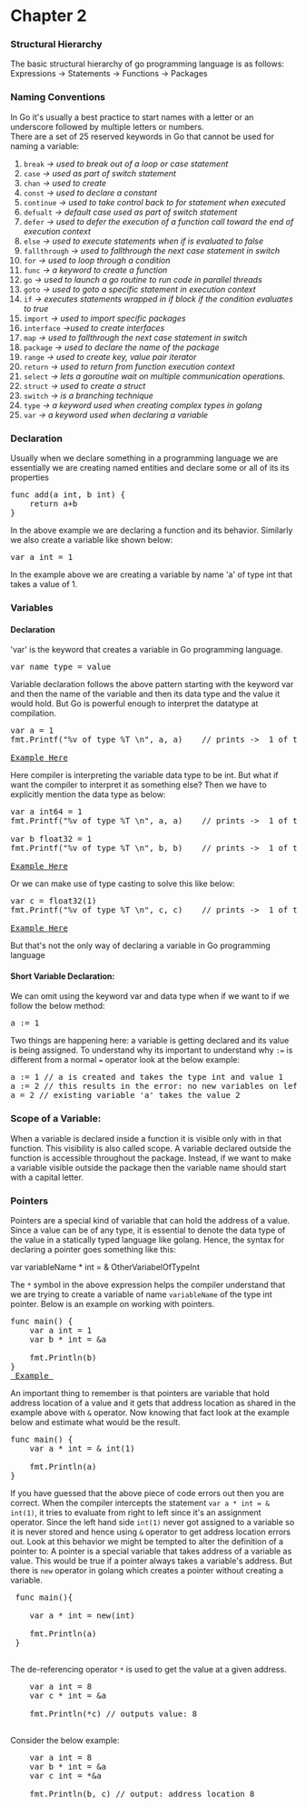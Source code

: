 # Chapter 2

### Structural Hierarchy

The basic structural hierarchy of go programming language is as follows:
Expressions -> Statements -> Functions -> Packages

### Naming Conventions
In Go it's usually a best practice to start names with a letter or an underscore followed by multiple letters or numbers.  
There are a set of 25 reserved keywords in Go that cannot be used for naming a variable:

1. `break`		*-> used to break out of a loop or case statement*
2. `case`		*-> used as part of switch statement*
3. `chan`		*-> used to create*
4. `const`		*-> used to declare a constant*
5. `continue`	*-> used to take control back to for statement when executed*
6. `defualt`		*-> default case used as part of switch statement*
7. `defer`		*-> used to defer the execution of a function call toward the end of execution context*
8. `else`	*-> used to execute statements when if is evaluated to false*
9. `fallthrough` *-> used to fallthrough the next case statement in switch*
10. `for` *-> used to loop through a condition*
11. `func` *-> a keyword to create a function*
12. `go` *-> used to launch a go routine to run code in parallel threads*
13. `goto` *-> used to goto a specific statement in execution context*
14. `if` *-> executes statements wrapped in if block if the condition evaluates to true*
15. `import` *-> used to import specific packages*
16. `interface` *->used to create interfaces*
17. `map`	*-> used to fallthrough the next case statement in switch*
18. `package` *-> used to declare the name of the package*
19. `range` *-> used to create key, value pair iterator*
20. `return` *-> used to return from function execution context*
21. `select` *-> lets a goroutine wait on multiple communication operations.*
22. `struct` *-> used to create a struct*
23. `switch` *-> is a branching technique*
24. `type` *-> a keyword used when creating complex types in golang*
25. `var` *->  a keyword used when declaring a variable*

### Declaration
Usually when we declare something in a programming language we are essentially
we are creating named entities and declare some or all of its its properties

<pre>
func add(a int, b int) {
    return a+b
}
</pre>

In the above example we are declaring a function and its behavior. Similarly we also create
a variable like shown below:

<pre>
var a int = 1
</pre>

In the example above we are creating a variable by name 'a' of type int that takes a value of 1.

### Variables

#### Declaration
'var' is the keyword that creates a variable in Go programming language.

<pre>
var name type = value
</pre>

Variable declaration follows the above pattern starting with the keyword var and then the name of the variable
and then its data type and the value it would hold. But Go is powerful enough to interpret the datatype at compilation.

<pre>
var a = 1
fmt.Printf("%v of type %T \n", a, a)    // prints ->  1 of type int

<a href="https://play.golang.org/p/tl7mNi-zTEv" target="_blank">Example Here</a>
</pre>

Here compiler is interpreting the variable data type to be int. But what if want the compiler
to interpret it as something else? Then we have to explicitly mention the data type as below:

<pre>
var a int64 = 1
fmt.Printf("%v of type %T \n", a, a)    // prints ->  1 of type int64

var b float32 = 1
fmt.Printf("%v of type %T \n", b, b)    // prints ->  1 of type float32

<a href="https://play.golang.org/p/YRt53csyhvV" target="_blank">Example Here</a>
</pre>

Or we can make use of type casting to solve this like below:

<pre>
var c = float32(1)
fmt.Printf("%v of type %T \n", c, c)    // prints ->  1 of type float32

<a href="https://play.golang.org/p/YRt53csyhvV" target="_blank">Example Here</a>
</pre>

But that's not the only way of declaring a variable in Go programming language

#### Short Variable Declaration:
We can omit using the keyword var and data type when if we want to if we follow the below method:
<pre>
a := 1
</pre>

Two things are happening here: a variable is getting declared and its value is being assigned.
To understand why its important to understand why `:=` is different from a normal `=` operator look at the below example:

<pre>
a := 1 // a is created and takes the type int and value 1
a := 2 // this results in the error: <span color="red">no new variables on left side of :=</span>
a = 2 // existing variable 'a' takes the value 2
</pre>


### Scope of a Variable:
When a variable is declared inside a function it is visible only with in that function. This visibility is also called scope.
A variable declared outside the function is accessible throughout the package. Instead, if we want to make a variable visible outside
the package then the variable name should start with a capital letter.

### Pointers
Pointers are a special kind of variable that can hold the address of a value.  Since a value can be of any type, it is essential to denote the data type of the value in a statically typed language like golang. Hence, the syntax for declaring a pointer goes something like this:

var variableName * int = & OtherVariabelOfTypeInt

The `*` symbol in the above expression helps the compiler understand that we are trying to create a variable of name `variableName` of the type int pointer.
Below is an example on working with pointers.

<pre>
func main() {
	var a int = 1
	var b * int = &a
	
	fmt.Println(b)
}
<a href="https://play.golang.org/p/qrNBGTlk7Nl" > Example </a>
</pre>

An important thing to remember is that pointers are variable that hold address location of a value and it gets that address location
as shared in the example above with `&` operator. Now knowing that fact look at the example below and estimate what would be the result.

<pre>
func main() {
	var a * int = & int(1)
	
	fmt.Println(a)
}
</pre>

If you have guessed that the above piece of code errors out then you are correct. When the compiler intercepts the statement `var a * int = & int(1)`, 
it tries to evaluate from right to left since it's an assignment operator. Since the left hand side `int(1)` never got assigned to a variable so it is never
stored and hence using `&` operator to get address location errors out. Look at this behavior we might be tempted to alter the definition of a pointer to:
 A pointer is a special variable that takes address of a variable as value. This would be true if a pointer always takes a variable's address.
 But there is `new` operator in golang which creates a pointer without creating a variable.
 
 <pre>
 func main(){
 
	var a * int = new(int)
	
	fmt.Println(a)
 }
 </pre>
 
 The de-referencing operator `*` is used to get the value at a given address.
 
 <pre>
    var a int = 8
    var c * int = &a
    
    fmt.Println(*c) // outputs value: 8
 </pre> 
 
 Consider the below example:
 
 <pre>
 	var a int = 8
 	var b * int = &a
 	var c int = *&a
 	
 	fmt.Println(b, c) // output: address location 8
 </pre>